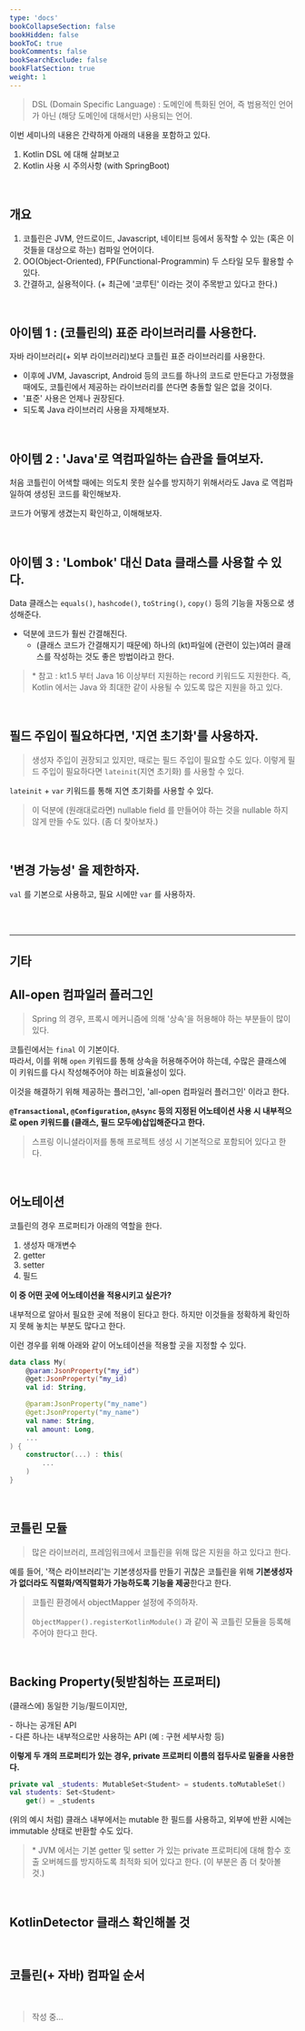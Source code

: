 ```yaml
---
type: 'docs'
bookCollapseSection: false
bookHidden: false
bookToC: true
bookComments: false
bookSearchExclude: false
bookFlatSection: true
weight: 1
---
```


> DSL (Domain Specific Language) : 도메인에 특화된 언어, 즉 범용적인 언어가 아닌 (해당 도메인에 대해서만) 사용되는 언어.


이번 세미나의 내용은 간략하게 아래의 내용을 포함하고 있다.

1. Kotlin DSL 에 대해 살펴보고
2. Kotlin 사용 시 주의사항 (with SpringBoot)

<br>

## 개요

1. 코틀린은 JVM, 안드로이드, Javascript, 네이티브 등에서 동작할 수 있는 (혹은 이것들을 대상으로 하는) 컴파일 언어이다.
2. OO(Object-Oriented), FP(Functional-Programmin) 두 스타일 모두 활용할 수 있다.
3. 간결하고, 실용적이다. (+ 최근에 '코루틴' 이라는 것이 주목받고 있다고 한다.)

<br>

## 아이템 1 : (코틀린의) 표준 라이브러리를 사용한다.

자바 라이브러리(+ 외부 라이브러리)보다 코틀린 표준 라이브러리를 사용한다.

- 이후에 JVM, Javascript, Android 등의 코드를 하나의 코드로 만든다고 가정했을 때에도, 코틀린에서 제공하는 라이브러리를 쓴다면 충돌할 일은 없을 것이다.
- '표준' 사용은 언제나 권장된다.
- 되도록 Java 라이브러리 사용을 자제해보자.

<br>

## 아이템 2 : 'Java'로 역컴파일하는 습관을 들여보자.

처음 코틀린이 어색할 때에는 의도치 못한 실수를 방지하기 위해서라도 Java 로 역컴파일하여 생성된 코드를 확인해보자.

코드가 어떻게 생겼는지 확인하고, 이해해보자.

<br>

## 아이템 3 : 'Lombok' 대신 Data 클래스를 사용할 수 있다.

Data 클래스는 `equals()`, `hashcode()`, `toString()`, `copy()` 등의 기능을 자동으로 생성해준다. 

- 덕분에 코드가 훨씬 간결해진다.
  - (클래스 코드가 간결해지기 때문에) 하나의 (kt)파일에 (관련이 있는)여러 클래스를 작성하는 것도 좋은 방법이라고 한다.

> \* 참고 : kt1.5 부터 Java 16 이상부터 지원하는 record 키워드도 지원한다. 즉, Kotlin 에서는 Java 와 최대한 같이 사용될 수 있도록 많은 지원을 하고 있다.

<br>

## 필드 주입이 필요하다면, '지연 초기화'를 사용하자.

> 생성자 주입이 권장되고 있지만, 때로는 필드 주입이 필요할 수도 있다. 이렇게 필드 주입이 필요하다면 `lateinit`(지연 초기화) 를 사용할 수 있다.

`lateinit` + `var` 키워드를 통해 지연 초기화를 사용할 수 있다.

> 이 덕분에 (원래대로라면) nullable field 를 만들어야 하는 것을 nullable 하지 않게 만들 수도 있다. (좀 더 찾아보자.)

<br>

## '변경 가능성' 을 제한하자.

`val` 를 기본으로 사용하고, 필요 시에만 `var` 를 사용하자.

<br><br>

---

## 기타

## All-open 컴파일러 플러그인

> Spring 의 경우, 프록시 메커니즘에 의해 '상속'을 허용해야 하는 부분들이 많이 있다.

코틀린에서는 `final` 이 기본이다. <br>
따라서, 이를 위해 `open` 키워드를 통해 상속을 허용해주어야 하는데, 수많은 클래스에 이 키워드를 다시 작성해주어야 하는 비효율성이 있다.

이것을 해결하기 위해 제공하는 플러그인, 'all-open 컴파일러 플러그인' 이라고 한다.

**`@Transactional`, `@Configuration`, `@Async` 등의 지정된 어노테이션 사용 시 내부적으로 open 키워드를 (클래스, 필드 모두에)삽입해준다고 한다.**

> 스프링 이니셜라이저를 통해 프로젝트 생성 시 기본적으로 포함되어 있다고 한다.

<br>

## 어노테이션

코틀린의 경우 프로퍼티가 아래의 역할을 한다.

1. 생성자 매개변수
2. getter
3. setter
4. 필드


**이 중 어떤 곳에 어노테이션을 적용시키고 싶은가?**

내부적으로 알아서 필요한 곳에 적용이 된다고 한다. 하지만 이것들을 정확하게 확인하지 못해 놓치는 부분도 많다고 한다. 

이런 경우를 위해 아래와 같이 어노테이션을 적용할 곳을 지정할 수 있다.

```kotlin
data class My(
    @param:JsonProperty("my_id")
    @get:JsonProperty("my_id)
    val id: String,

    @param:JsonProperty("my_name")
    @get:JsonProperty("my_name")
    val name: String,
    val amount: Long,
    ...
) {
    constructor(...) : this(
        ...
    )
}

```

<br>

## 코틀린 모듈

> 많은 라이브러리, 프레임워크에서 코틀린을 위해 많은 지원을 하고 있다고 한다.

예를 들어, '잭슨 라이브러리'는 기본생성자를 만들기 귀찮은 코틀린을 위해 **기본생성자가 없더라도 직렬화/역직렬화가 가능하도록 기능을 제공**한다고 한다.

> 코틀린 환경에서 objectMapper 설정에 주의하자.
>  
> `ObjectMapper().registerKotlinModule()` 과 같이 꼭 코틀린 모듈을 등록해주어야 한다고 한다.

<br>

## Backing Property(뒷받침하는 프로퍼티)

(클래스에) 동일한 기능/필드이지만, <br>

\- 하나는 공개된 API <br>
\- 다른 하나는 내부적으로만 사용하는 API (예 : 구현 세부사항 등)

**이렇게 두 개의 프로퍼티가 있는 경우, private 프로퍼티 이름의 접두사로 밑줄을 사용한다.**

```kotlin
private val _students: MutableSet<Student> = students.toMutableSet()
val students: Set<Student>
    get() = _students
```

(위의 예시 처럼) 클래스 내부에서는 mutable 한 필드를 사용하고,
외부에 반환 시에는 immutable 상태로 반환할 수도 있다.

> \* JVM 에서는 기본 getter 및 setter 가 있는 private 프로퍼티에 대해 함수 호출 오버헤드를 방지하도록 최적화 되어 있다고 한다. (이 부분은 좀 더 찾아볼 것.)


<br>

## KotlinDetector 클래스 확인해볼 것

<br>

## 코틀린(+ 자바) 컴파일 순서

<br>

> 작성 중...

